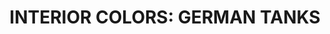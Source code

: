 ---
title: "INTERIOR COLORS: GERMAN TANKS"
price: "TBA"
desc: "Opis nije dostupan"
img_path: "/assets/img/A.MIG-7108.jpg"
brand: AMMO
available: true
cat: "acrylics"
subcat: "ACRYLIC PAINT SETS"
subsubcat: "SS"
---
